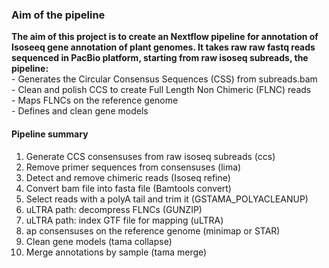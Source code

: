 <h3>Aim of the pipeline</h3>

**The aim of this project is to create an Nextflow pipeline for annotation of Isoseeq gene annotation of plant genomes. It takes raw raw fastq reads sequenced in PacBio platform, starting from raw isoseq subreads, the pipeline:**<br/>
    - Generates the Circular Consensus Sequences (CSS) from subreads.bam<br/>
    - Clean and polish CCS to create Full Length Non Chimeric (FLNC) reads<br/>
    - Maps FLNCs on the reference genome<br/>
    - Defines and clean gene models<br/>

<h4>Pipeline summary</h4>

  1) Generate CCS consensuses from raw isoseq subreads (ccs)<br/>
  2) Remove primer sequences from consensuses (lima)<br/>
  3) Detect and remove chimeric reads (Isoseq refine)<br/>
  4) Convert bam file into fasta file (Bamtools convert)<br/>
  5) Select reads with a polyA tail and trim it (GSTAMA_POLYACLEANUP)<br/>
  6) uLTRA path: decompress FLNCs (GUNZIP)<br/>
  7) uLTRA path: index GTF file for mapping (uLTRA)<br/>
  8) ap consensuses on the reference genome (minimap or STAR)<br/>
  9) Clean gene models (tama collapse)<br/>
  10) Merge annotations by sample (tama merge)<br/>
